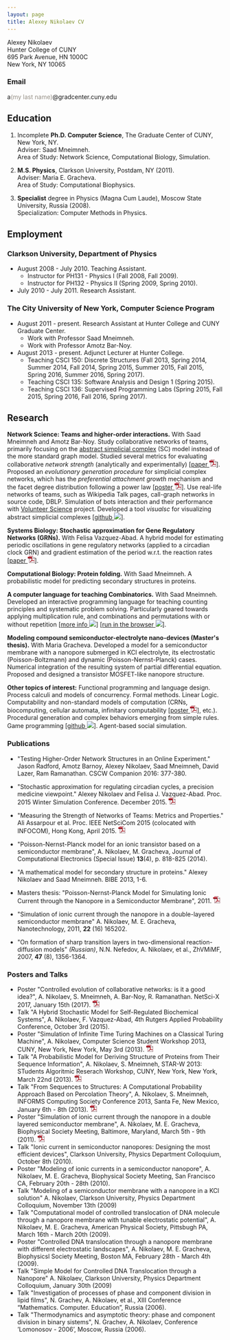 ```yaml
---
layout: page
title: Alexey Nikolaev CV
---
```


Alexey Nikolaev  
Hunter College of CUNY  
695 Park Avenue, HN 1000C  
New York, NY 10065

### Email
a<span style="color:#969086;">(my last name)</span>@gradcenter.cuny.edu

## Education

1. Incomplete **Ph.D. Computer Science**, The Graduate Center of CUNY, New York, NY.  
  Adviser: Saad Mneimneh.  
  Area of Study: Network Science, Computational Biology, Simulation.

2. **M.S. Physics**, Clarkson University, Postdam, NY (2011).  
  Adviser: Maria E. Gracheva.  
  Area of Study: Computational Biophysics. 

3. **Specialist** degree in Physics (Magna Cum Laude), Moscow State University, Russia (2008).  
  Specialization: Computer Methods in Physics.

## Employment

### Clarkson University, Department of Physics     
+ August 2008 - July 2010. Teaching Assistant.     
  + Instructor for PH131 - Physics I (Fall 2008, Fall 2009).    
  + Instructor for PH132 - Physics II (Spring 2009, Spring 2010).   
+ July 2010 - July 2011. Research Assistant.   

### The City University of New York, Computer Science Program     
+ August 2011 - present. Research Assistant at Hunter College and CUNY Graduate Center.    
  + Work with Professor Saad Mneimneh.   
  + Work with Professor Amotz Bar-Noy.   
+ August 2013 - present. Adjunct Lecturer at Hunter College.    
  + Teaching CSCI 150: Discrete Structures (Fall 2013, Spring 2014, Summer 2014, Fall 2014, Spring 2015, Summer 2015, Fall 2015,
    Spring 2016, Summer 2016, Spring 2017).   
  + Teaching CSCI 135: Software Analysis and Design 1 (Spring 2015).   
  + Teaching CSCI 136: Supervised Programming Labs (Spring 2015, Fall 2015, Spring 2016, Fall 2016, Spring 2017).   

## Research

**Network Science: Teams and higher-order interactions.**
With Saad Mneimneh and Amotz Bar-Noy.
Study collaborative networks of teams, primarily focusing on the
[abstract simplicial complex](https://en.wikipedia.org/wiki/Abstract_simplicial_complex) (SC) model 
instead of the more standard graph model.
Studied several metrics for evaluating collaborative *network strength* (analytically and experimentally)
\[[paper&nbsp;![pdf][pdfimg]](https://pdfs.semanticscholar.org/c796/20efa50b7ed63b6d0f673c2d6e2306fa4db0.pdf)\].
Proposed an *evolutionary generation procedure* for simplicial complex networks, 
which has the *preferential attachment growth* mechanism and the facet degree distribution following a power law
\[[poster&nbsp;![pdf][pdfimg]](/docs/poster-netscix-2017.pdf)\].
Use real-life networks of teams, such as Wikipedia Talk pages, call-graph networks in source code, DBLP. 
Simulation of bots interaction and their performance with [Volunteer Science](https://volunteerscience.com/) project.
Developed a tool *visualsc* for visualizing abstract simplicial complexes \[[github&nbsp;![][codeimg]](https://github.com/a-nikolaev/visualsc)\].

**Systems Biology: Stochastic approximation for Gene Regulatory Networks (GRNs).**
With Felisa Vazquez-Abad. A hybrid model for estimating periodic oscillations in gene regulatory networks 
(applied to a circadian clock GRN) and gradient estimation of the period w.r.t. the reaction rates 
\[[paper&nbsp;![pdf][pdfimg]](https://pdfs.semanticscholar.org/0dc2/58e96178c50e18c7d19734216609c95e1602.pdf)].

**Computational Biology: Protein folding.**
With Saad Mneimneh. A probabilistic model for predicting secondary structures in proteins.

**A computer language for teaching Combinatorics.**
With Saad Mneimneh. Developed an interactive programming language for teaching counting principles
and systematic problem solving. Particularly geared towards applying multiplication rule, and
combinations and permutations with or without repetition
\[[more&nbsp;info&nbsp;![][pageimg]](http://www.cs.hunter.cuny.edu/~saad/count/)\]
\[[run&nbsp;in&nbsp;the&nbsp;browser&nbsp;![][runimg]](http://a-nikolaev.github.io/counting/)\].

**Modeling compound semiconductor-electrolyte nano-devices (Master's thesis).**
With Maria Gracheva. Developed a model for a semiconductor membrane with a nanopore
submerged in KCl electrolyte, its electrostatic (Poisson-Boltzmann) and dynamic (Poisson-Nernst-Planck) cases.
Numerical integration of the resulting system of partial differential equation. 
Proposed and designed a transistor MOSFET-like nanopore structure.

**Other topics of interest:** 
Functional programming and language design. Process calculi and models of concurrency. Formal methods. Linear Logic. 
Computability and non-standard models of computation (CRNs, biocomputing, cellular automata, infinitary computability
\[[poster&nbsp;![pdf][pdfimg]](/docs/poster-cssw-2013-ittm.pdf)\], etc.). 
Procedural generation and complex behaviors emerging from simple rules. 
Game programming \[[github&nbsp;![][codeimg]](https://github.com/a-nikolaev/wanderers)\]. Agent-based social simulation. 

### Publications

* "Testing Higher-Order Network Structures in an Online Experiment." 
Jason Radford, Amotz Barnoy, Alexey Nikolaev, Saad Mneimneh, David Lazer, Ram Ramanathan.
CSCW Companion 2016: 377-380.

* "Stochastic approximation for regulating circadian cycles, a precision medicine viewpoint."
Alexey Nikolaev and Felisa J. Vazquez-Abad. Proc. 2015 Winter Simulation Conference. December 2015.
  [![pdf][pdfimg]](https://pdfs.semanticscholar.org/0dc2/58e96178c50e18c7d19734216609c95e1602.pdf)

* "Measuring the Strength of Networks of Teams: Metrics and Properties."
Ali Assarpour et al. Proc. IEEE NetSciCom 2015 (colocated with INFOCOM), Hong Kong, April 2015. 
  [![pdf][pdfimg]](https://pdfs.semanticscholar.org/c796/20efa50b7ed63b6d0f673c2d6e2306fa4db0.pdf)

* "Poisson-Nernst-Planck model for an ionic transistor based on a semiconductor membrane", 
A. Nikolaev, M. Gracheva, Journal of Computational Electronics (Special Issue) **13**(4), p. 818-825 (2014). 

* "A mathematical model for secondary structure in proteins." Alexey Nikolaev and Saad Mneimneh.
BIBE 2013, 1-6.

<!--
* "Polymer translocation through an electrically tunable nanopore in a multilayered semiconductor membrane", 
D. Melnikov, A. Nikolaev, J.-P. Leburton, M.E. Gracheva, 
Book Chapter in "Nanopore-based technology: single molecule characterization and DNA sequencing", 
edited by M.E. Gracheva, p. 187-210, Humana Press (2012),
ISBN 978-1-61779-772-9, DOI 10.1007/978-1-61779-773-6. (Methods Mol Biol; 2012;870:187-207). -->
* Masters thesis: "Poisson-Nernst-Planck Model for Simulating Ionic
  Current through the Nanopore in a Semiconductor Membrane", 2011. 
  [![pdf][pdfimg]](/docs/thesis_1.0.pdf)
* "Simulation of ionic current through the nanopore in a double-layered semiconductor membrane" 
A. Nikolaev, M. E. Gracheva, Nanotechnology, 2011, **22** (16) 165202.

* "On formation of sharp transition layers in two-dimensional reaction-diffusion models" _(Russian)_, 
N.N. Nefedov, A. Nikolaev, et al., ZhVMiMF, 2007, **47** (8), 1356-1364.

### Posters and Talks

* Poster "Controlled evolution of collaborative networks: is it a good idea?",
A. Nikolaev, S. Mneimneh, A. Bar-Noy, R. Ramanathan. NetSci-X 2017, January 15th (2017).
[![pdf][pdfimg]](/docs/poster-netscix-2017.pdf)
* Talk "A Hybrid Stochastic Model for Self-Regulated Biochemical Systems",
A. Nikolaev, F. Vazquez-Abad, 4th Rutgers Applied Probability Conference, October 3rd (2015).
* Poster "Simulation of Infinite Time Turing Machines on a Classical Turing Machine",
A. Nikolaev, Computer Science Student Workshop 2013, CUNY, New York, New York, May 3rd (2013).
[![pdf][pdfimg]](/docs/poster-cssw-2013-ittm.pdf)
* Talk "A Probabilistic Model for Deriving Structure of Proteins from Their Sequence Information",
A. Nikolaev, S. Mneimneh, STAR-W 2013: STudents Algoritmic Reserach Workshop, CUNY, New York, New York, March 22nd (2013).
[![pdf][pdfimg]](/docs/slides-star-w-2013.pdf)
* Talk "From Sequences to Structures: A Computational Probability Approach Based on Percolation Theory",
A. Nikolaev, S. Mneimneh, INFORMS Computing Society Conference 2013, Santa Fe, New Mexico, January 6th - 8th (2013). 
[![pdf][pdfimg]](/docs/slides-informs-2013.pdf)
* Poster "Simulation of ionic current through the nanopore in a double layered semiconductor membrane", 
A. Nikolaev, M. E. Gracheva, Biophysical Society Meeting, Baltimore, Maryland, March 5th - 9th (2011). 
[![pdf][pdfimg]](/docs/poster-bps-2011.pdf)
* Talk "Ionic current in semiconductor nanopores: Designing the most efficient devices", 
Clarkson University, Physics Department Colloquium, October 8th (2010).
* Poster "Modeling of ionic currents in a semiconductor nanopore", 
A. Nikolaev, M. E. Gracheva, Biophysical Society Meeting, San Francisco CA, February 20th - 28th (2010).
* Talk "Modeling of a semiconductor membrane with a nanopore in a KCl solution"
A. Nikolaev, Clarkson University, Physics Department Colloquium, November 13th (2009)
* Talk "Computational model of controlled translocation of DNA molecule through a nanopore membrane with tunable electrostatic potential", 
A. Nikolaev, M. E. Gracheva, American Physical Society, Pittsbugh PA, March 16th - March 20th (2009).
* Poster "Controlled DNA translocation through a nanopore membrane with different electrostatic landscapes", 
A. Nikolaev, M. E. Gracheva, Biophysicsl Society Meeting, Boston MA, February 28th - March 4th (2009).
* Talk "Simple Model for Controlled DNA Translocation through a Nanopore" 
A. Nikolaev, Clarkson University, Physics Department Colloquium, January 30th (2009)
* Talk "Investigation of processes of phase and component division in lipid films", 
N. Grachev, A. Nikolaev, et al., XIII Conference “Mathematics. Computer. Education”, Russia (2006).
* Talk "Thermodynamics and asymptotic theory: phase and component division in binary sistems", 
N. Grachev, A. Nikolaev, Conference ’Lomonosov - 2006’, Moscow, Russia (2006).


[pdfimg]: /img/pdf1.png
[codeimg]: /img/code.png
[pageimg]: /img/page.png
[runimg]: /img/run.png


